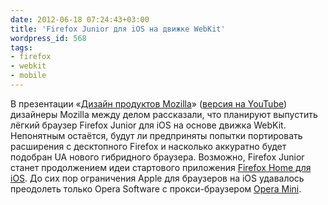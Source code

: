 ```yaml
---
date: 2012-06-18 07:24:43+03:00
title: 'Firefox Junior для iOS на движке WebKit'
wordpress_id: 568
tags:
- firefox
- webkit
- mobile
---
```


В презентации «[Дизайн продуктов Mozilla][1]» ([версия на YouTube][2]) дизайнеры Mozilla между делом рассказали, что планируют выпустить лёгкий браузер Firefox Junior для iOS на основе движка WebKit. Непонятным остаётся, будут ли предприняты попытки портировать расширения с десктопного Firefox и насколько аккуратно будет подобран UA нового гибридного браузера. Возможно, Firefox Junior станет продолжением идеи стартового приложения [Firefox Home для iOS][3]. До сих пор ограничения Apple для браузеров на iOS удавалось преодолеть только Opera Software с прокси-браузером [Opera Mini][4].

[1]: https://air.mozilla.org/product-design-at-mozilla/
[2]: http://www.youtube.com/watch?v=q5HPjhZeLYE
[3]: http://itunes.apple.com/ru/app/firefox-home/id380366933
[4]: http://itunes.apple.com/ru/app/opera-mini-web-browser/id363729560
